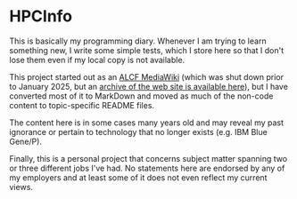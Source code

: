HPCInfo
=======

This is basically my programming diary.  Whenever I am trying to learn something new, I write some simple tests, which I store here so that I don't lose them even if my local copy is not available.

This project started out as an [ALCF MediaWiki](https://wiki.alcf.anl.gov/parts/index.php/Main_Page) (which was shut down prior to January 2025, but an [archive of the web site is available here](https://web.archive.org/web/20201030173423/https://wiki.alcf.anl.gov/parts/index.php/Main_Page)), but I have converted most of it to MarkDown and moved as much of the non-code content to topic-specific README files.

The content here is in some cases many years old and may reveal my past ignorance or pertain to technology that no longer exists (e.g. IBM Blue Gene/P).

Finally, this is a personal project that concerns subject matter spanning two or three different jobs I've had.  No statements here are endorsed by any of my employers and at least some of it does not even reflect my current views.

